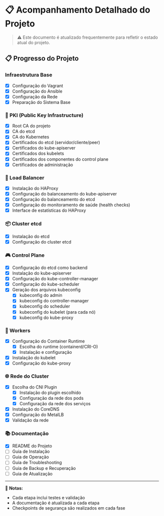 # 📋 Acompanhamento Detalhado do Projeto

> ⚠️ Este documento é atualizado frequentemente para refletir o estado atual do projeto.

## 📋 Progresso do Projeto

### Infraestrutura Base
- [x] Configuração do Vagrant
- [x] Configuração do Ansible
- [x] Configuração da Rede
- [x] Preparação do Sistema Base

### 🔐 PKI (Public Key Infrastructure)
- [x] Root CA do projeto
- [x] CA do etcd
- [x] CA do Kubernetes
- [x] Certificados do etcd (servidor/cliente/peer)
- [x] Certificados do kube-apiserver
- [x] Certificados dos kubelets
- [x] Certificados dos componentes do control plane
- [x] Certificados de administração

### 🔄 Load Balancer
- [x] Instalação do HAProxy
- [x] Configuração do balanceamento do kube-apiserver
- [x] Configuração do balanceamento do etcd
- [x] Configuração do monitoramento de saúde (health checks)
- [x] Interface de estatísticas do HAProxy

### 📦 Cluster etcd
- [x] Instalação do etcd
- [x] Configuração do cluster etcd

### 🎮 Control Plane
- [x] Configuração do etcd como backend
- [x] Instalação do kube-apiserver
- [x] Configuração do kube-controller-manager
- [x] Configuração do kube-scheduler
- [x] Geração dos arquivos kubeconfig
  - [x] kubeconfig do admin
  - [x] kubeconfig do controller-manager
  - [x] kubeconfig do scheduler
  - [x] kubeconfig do kubelet (para cada nó)
  - [x] kubeconfig do kube-proxy

### 👷 Workers
- [x] Configuração do Container Runtime
  - [x] Escolha do runtime (containerd/CRI-O)
  - [x] Instalação e configuração
- [x] Instalação do kubelet
- [x] Configuração do kube-proxy

### 🌐 Rede do Cluster
- [x] Escolha do CNI Plugin
  - [x] Instalação do plugin escolhido
  - [x] Configuração da rede dos pods
  - [x] Configuração da rede dos serviços
- [x] Instalação do CoreDNS
- [x] Configuração do MetalLB
- [x] Validação da rede

### 📚 Documentação
- [x] README do Projeto
- [ ] Guia de Instalação
- [ ] Guia de Operação
- [ ] Guia de Troubleshooting
- [ ] Guia de Backup e Recuperação
- [ ] Guia de Atualização

---

📝 **Notas:**
- Cada etapa inclui testes e validação
- A documentação é atualizada a cada etapa
- Checkpoints de segurança são realizados em cada fase
